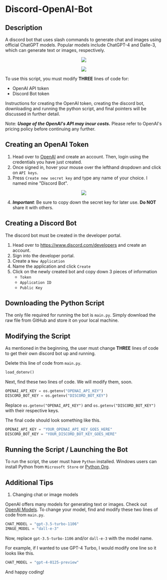 # Discord-OpenAI-Bot
## Description
A discord bot that uses slash commands to generate chat and images using official ChatGPT models.
Popular models include ChatGPT-4 and Dalle-3, which can generate text or images, respectively.
<p align="center">
  <img src= "https://github.com/Ronaldrc/Discord-OpenAI-Bot/assets/107775094/863604b5-de07-41c4-872f-073faa3ed0ae"/>
</p>

<p align="center">
   <img src= "https://github.com/Ronaldrc/Discord-OpenAI-Bot/assets/107775094/7b75342e-90ff-4f55-93d0-8f138770242f"/>
</p>

To use this script, you must modify **THREE** lines of code for: 
- OpenAI API token
- Discord Bot token

Instructions for creating the OpenAI token, creating the discord bot, downloading and running the python script, and final pointers will be discussed in further detail.

Note: ***Usage of the OpenAI's API may incur costs.*** 
Please refer to OpenAI's pricing policy before continuing any further.

## Creating an OpenAI Token
1. Head over to [OpenAI](https://platform.openai.com/) and create an account. Then, login using the credentials you have just created.
2. Once signed in, hover your mouse over the lefthand dropdown and click on `API keys`.
3. Press `Create new secret key` and type any name of your choice. I named mine "Discord Bot".
<p align="center">
   <img src= "https://github.com/Ronaldrc/Discord-OpenAI-Bot/assets/107775094/48ef5ea9-d5e9-4cea-83ae-a6c566e456b9"/>
</p>

4. ***Important***:
Be sure to copy down the secret key for later use.
**Do NOT** share it with others.

## Creating a Discord Bot
The discord bot must be created in the developer portal.
1. Head over to https://www.discord.com/developers and create an account.
2. Sign into the developer portal.
3. Create a `New Application`
4. Name the application and click `Create`
5. Click on the newly created bot and copy down 3 pieces of information
   - `Token`
   - `Application ID`
   - `Public Key`

## Downloading the Python Script
The only file required for running the bot is `main.py`. Simply download the raw file from GitHub and store it on your local machine.

## Modifying the Script
As mentioned in the beginning, the user must change **THREE** lines of code to get their own discord bot up and running.

Delete this line of code from `main.py`.

```python
load_dotenv()
```

Next, find these two lines of code. We will modify them, soon.
```python
OPENAI_API_KEY = os.getenv("OPENAI_API_KEY")
DISCORD_BOT_KEY = os.getenv("DISCORD_BOT_KEY")
```

Replace `os.getenv("OPENAI_API_KEY")` and `os.getenv("DISCORD_BOT_KEY")` with their respective keys.

The final code should look something like this.
```python
OPENAI_API_KEY = "YOUR_OPENAI_API_KEY_GOES_HERE"
DISCORD_BOT_KEY = "YOUR_DISCORD_BOT_KEY_GOES_HERE"
```

## Running the Script / Launching the Bot
To run the script, the user must have `Python` installed.
Windows users can install Python from `Microsoft Store` or [Python Org](https://www.python.org/).

## Additional Tips
1. Changing chat or image models

OpenAI offers many models for generating text or images. Check out [OpenAI Models](https://platform.openai.com/docs/models/overview).
To change your model, find and modify these two lines of code from `main.py`.

```python
CHAT_MODEL = "gpt-3.5-turbo-1106"
IMAGE_MODEL = "dall-e-3"
```

Now, replace `gpt-3.5-turbo-1106` and/or `dall-e-3` with the model name.

For example, if I wanted to use GPT-4 Turbo, I would modify one line so it looks like this.
```python
CHAT_MODEL = "gpt-4-0125-preview"
```

And happy coding!